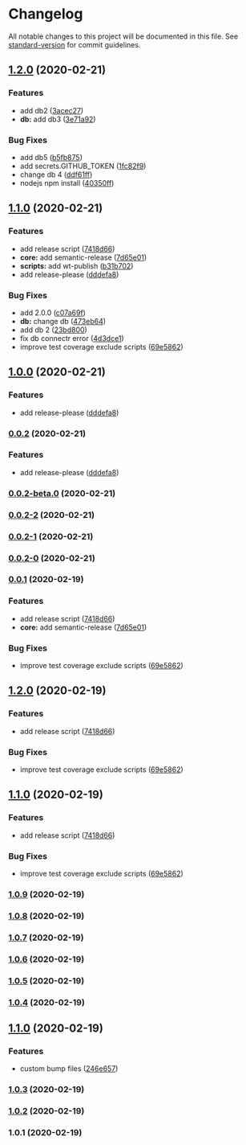 # Changelog

All notable changes to this project will be documented in this file. See [standard-version](https://github.com/conventional-changelog/standard-version) for commit guidelines.

## [1.2.0](https://www.github.com/why520crazy/test-sample/compare/v1.1.0...v1.2.0) (2020-02-21)


### Features

* add db2 ([3acec27](https://www.github.com/why520crazy/test-sample/commit/3acec2709172ba50c4f3286b28d5e3318dd0e012))
* **db:** add db3 ([3e71a92](https://www.github.com/why520crazy/test-sample/commit/3e71a9250bf1e5cee7237dafda03ec365bebe82e))


### Bug Fixes

* add db5 ([b5fb875](https://www.github.com/why520crazy/test-sample/commit/b5fb8752775129b8a10d379195d6082920d66ebc))
* add secrets.GITHUB_TOKEN ([1fc82f9](https://www.github.com/why520crazy/test-sample/commit/1fc82f9d5de7372d57984bb01a5ab31e737bcc15))
* change db 4 ([ddf61ff](https://www.github.com/why520crazy/test-sample/commit/ddf61ff8c0eb9ac075367faca9a2740725d56dd6))
* nodejs npm install ([40350ff](https://www.github.com/why520crazy/test-sample/commit/40350ff2ad36e27739749260f9833fd8155b6760))

## [1.1.0](https://www.github.com/why520crazy/test-sample/compare/v1.0.8...v1.1.0) (2020-02-21)


### Features

* add release script ([7418d66](https://www.github.com/why520crazy/test-sample/commit/7418d662a843c053c3d699781a5184fe1d914bb7))
* **core:** add semantic-release ([7d65e01](https://www.github.com/why520crazy/test-sample/commit/7d65e010fe1165a6ad7e5a99b59545b8bf483241))
* **scripts:** add wt-publish ([b31b702](https://www.github.com/why520crazy/test-sample/commit/b31b7027f9e7f4def7d154289ad8c3ac68087a72))
* add release-please ([dddefa8](https://www.github.com/why520crazy/test-sample/commit/dddefa84bef54af79c887c9ea3f69a386cda943d))


### Bug Fixes

* add 2.0.0 ([c07a69f](https://www.github.com/why520crazy/test-sample/commit/c07a69f04dc6f09aa0e72d7f6631911f58393e68))
* **db:** change db ([473eb64](https://www.github.com/why520crazy/test-sample/commit/473eb64acf4b884b1b6214bdc423e14560e18b36))
* add db 2 ([23bd800](https://www.github.com/why520crazy/test-sample/commit/23bd80068a728c08fb40782aa6e9c8547c6584e1))
* fix db connectr error ([4d3dce1](https://www.github.com/why520crazy/test-sample/commit/4d3dce17385adf6a36e44f1147451113f9e7f04b))
* improve test coverage exclude scripts ([69e5862](https://www.github.com/why520crazy/test-sample/commit/69e5862be269a0c0433586dd40c5fe6cd5573e3e))

## [1.0.0](https://github.com/why520crazy/test-sample/compare/v0.0.2-beta.0...v1.0.0) (2020-02-21)


### Features

* add release-please ([dddefa8](https://github.com/why520crazy/test-sample/commit/dddefa84bef54af79c887c9ea3f69a386cda943d))

### [0.0.2](https://github.com/why520crazy/test-sample/compare/v0.0.2-beta.0...v0.0.2) (2020-02-21)


### Features

* add release-please ([dddefa8](https://github.com/why520crazy/test-sample/commit/dddefa84bef54af79c887c9ea3f69a386cda943d))

### [0.0.2-beta.0](https://github.com/why520crazy/test-sample/compare/v0.1.2-3...v0.0.2-beta.0) (2020-02-21)

### [0.0.2-2](https://github.com/why520crazy/test-sample/compare/v0.0.2-1...v0.0.2-2) (2020-02-21)

### [0.0.2-1](https://github.com/why520crazy/test-sample/compare/v0.0.2-0...v0.0.2-1) (2020-02-21)

### [0.0.2-0](https://github.com/why520crazy/test-sample/compare/v0.0.2...v0.0.2-0) (2020-02-21)

### [0.0.1](https://github.com/why520crazy/test-sample/compare/v1.0.8...v0.0.1) (2020-02-19)


### Features

* add release script ([7418d66](https://github.com/why520crazy/test-sample/commit/7418d662a843c053c3d699781a5184fe1d914bb7))
* **core:** add semantic-release ([7d65e01](https://github.com/why520crazy/test-sample/commit/7d65e010fe1165a6ad7e5a99b59545b8bf483241))


### Bug Fixes

* improve test coverage exclude scripts ([69e5862](https://github.com/why520crazy/test-sample/commit/69e5862be269a0c0433586dd40c5fe6cd5573e3e))

## [1.2.0](https://github.com/why520crazy/test-sample/compare/v1.0.8...v1.2.0) (2020-02-19)


### Features

* add release script ([7418d66](https://github.com/why520crazy/test-sample/commit/7418d662a843c053c3d699781a5184fe1d914bb7))


### Bug Fixes

* improve test coverage exclude scripts ([69e5862](https://github.com/why520crazy/test-sample/commit/69e5862be269a0c0433586dd40c5fe6cd5573e3e))

## [1.1.0](https://github.com/why520crazy/test-sample/compare/v1.0.8...v1.1.0) (2020-02-19)


### Features

* add release script ([7418d66](https://github.com/why520crazy/test-sample/commit/7418d662a843c053c3d699781a5184fe1d914bb7))


### Bug Fixes

* improve test coverage exclude scripts ([69e5862](https://github.com/why520crazy/test-sample/commit/69e5862be269a0c0433586dd40c5fe6cd5573e3e))

### [1.0.9](https://github.com/why520crazy/test-sample/compare/v1.0.8...v1.0.9) (2020-02-19)

### [1.0.8](https://github.com/why520crazy/test-sample/compare/v1.0.7...v1.0.8) (2020-02-19)

### [1.0.7](https://github.com/why520crazy/test-sample/compare/v1.0.6...v1.0.7) (2020-02-19)

### [1.0.6](https://github.com/why520crazy/test-sample/compare/v1.0.5...v1.0.6) (2020-02-19)

### [1.0.5](https://github.com/why520crazy/test-sample/compare/v1.0.4...v1.0.5) (2020-02-19)

### [1.0.4](https://github.com/why520crazy/test-sample/compare/v1.1.0...v1.0.4) (2020-02-19)

## [1.1.0](https://github.com/why520crazy/test-sample/compare/v1.0.3...v1.1.0) (2020-02-19)


### Features

* custom bump files ([246e657](https://github.com/why520crazy/test-sample/commit/246e6574988a0fb8480105c73e52efdf64834c6e))

### [1.0.3](https://github.com/why520crazy/test-sample/compare/v1.0.2...v1.0.3) (2020-02-19)

### [1.0.2](https://github.com/why520crazy/test-sample/compare/v1.0.1...v1.0.2) (2020-02-19)

### 1.0.1 (2020-02-19)
